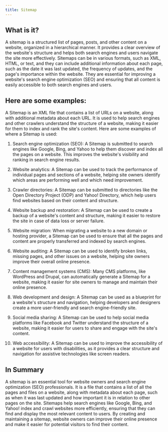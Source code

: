 ```yaml
---
title: Sitemap
---
```




## What is it?

A sitemap is a structured list of pages, posts, and other content on a website, organized in a hierarchical manner. It provides a clear overview of the website's structure and helps both search engines and users navigate the site more effectively. Sitemaps can be in various formats, such as XML, HTML, or text, and they can include additional information about each page, such as the date it was last updated, the frequency of updates, and the page's importance within the website. They are essential for improving a website's search engine optimization (SEO) and ensuring that all content is easily accessible to both search engines and users.

## Here are some examples:

A Sitemap is an XML file that contains a list of URLs on a website, along with additional metadata about each URL. It is used to help search engines and other crawlers understand the structure of a website, making it easier for them to index and rank the site's content. Here are some examples of where a Sitemap is used:

1. Search engine optimization (SEO): A Sitemap is submitted to search engines like Google, Bing, and Yahoo to help them discover and index all the pages on a website. This improves the website's visibility and ranking in search engine results.

2. Website analytics: A Sitemap can be used to track the performance of individual pages and sections of a website, helping site owners identify which areas are performing well and which need improvement.

3. Crawler directories: A Sitemap can be submitted to directories like the Open Directory Project (ODP) and Yahoo! Directory, which help users find websites based on their content and structure.

4. Website backup and restoration: A Sitemap can be used to create a backup of a website's content and structure, making it easier to restore the site in case of data loss or server failure.

5. Website migration: When migrating a website to a new domain or hosting provider, a Sitemap can be used to ensure that all the pages and content are properly transferred and indexed by search engines.

6. Website auditing: A Sitemap can be used to identify broken links, missing pages, and other issues on a website, helping site owners improve their overall online presence.

7. Content management systems (CMS): Many CMS platforms, like WordPress and Drupal, can automatically generate a Sitemap for a website, making it easier for site owners to manage and maintain their online presence.

8. Web development and design: A Sitemap can be used as a blueprint for a website's structure and navigation, helping developers and designers create a more user-friendly and search engine-friendly site.

9. Social media sharing: A Sitemap can be used to help social media platforms like Facebook and Twitter understand the structure of a website, making it easier for users to share and engage with the site's content.

10. Web accessibility: A Sitemap can be used to improve the accessibility of a website for users with disabilities, as it provides a clear structure and navigation for assistive technologies like screen readers.

## In Summary

A sitemap is an essential tool for website owners and search engine optimization (SEO) professionals. It is a file that contains a list of all the pages and files on a website, along with metadata about each page, such as when it was last updated and how important it is in relation to other pages on the site. Sitemaps help search engines like Google, Bing, and Yahoo! index and crawl websites more efficiently, ensuring that they can find and display the most relevant content to users. By creating and maintaining a sitemap, website owners can improve their online presence and make it easier for potential visitors to find their content.